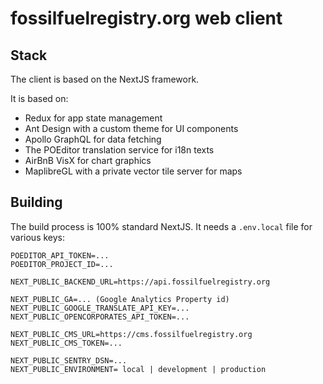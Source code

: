 # fossilfuelregistry.org web client

## Stack

The client is based on the NextJS framework.

It is based on:

- Redux for app state management
- Ant Design with a custom theme for UI components
- Apollo GraphQL for data fetching
- The POEditor translation service for i18n texts
- AirBnB VisX for chart graphics
- MaplibreGL with a private vector tile server for maps

## Building

The build process is 100% standard NextJS. It needs a `.env.local` file for various keys:

```
POEDITOR_API_TOKEN=...
POEDITOR_PROJECT_ID=...

NEXT_PUBLIC_BACKEND_URL=https://api.fossilfuelregistry.org

NEXT_PUBLIC_GA=... (Google Analytics Property id)
NEXT_PUBLIC_GOOGLE_TRANSLATE_API_KEY=...
NEXT_PUBLIC_OPENCORPORATES_API_TOKEN=...

NEXT_PUBLIC_CMS_URL=https://cms.fossilfuelregistry.org
NEXT_PUBLIC_CMS_TOKEN=...

NEXT_PUBLIC_SENTRY_DSN=...
NEXT_PUBLIC_ENVIRONMENT= local | development | production
```
